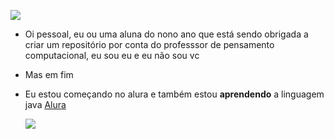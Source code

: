 ![](https://media.tenor.com/ij3N7Li0GisAAAAC/one-piece-jinbe.gif)


- Oi pessoal, eu ou uma aluna do nono ano que está sendo obrigada a criar um repositório por conta do professsor de pensamento computacional, eu sou eu e eu não sou vc

- Mas em fim
- Eu estou começando no alura e também estou **aprendendo** a linguagem java
  [Alura](https://www.alura.com.br/)

  ![](https://media.tenor.com/FtXh4P85jZEAAAAC/brook-one-piece.gif)

